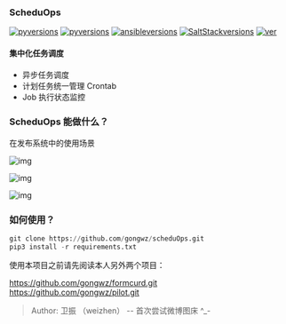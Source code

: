 ### ScheduOps

[![pyversions](https://img.shields.io/badge/Python-3.6,3.7-blue.svg)]()
[![pyversions](https://img.shields.io/badge/Django-2.0,2.1-green.svg)]()
[![ansibleversions](https://img.shields.io/badge/Ansible-2.4-red.svg)]()
[![SaltStackversions](https://img.shields.io/badge/SaltStack-2.4-red.svg)]()
[![ver](https://img.shields.io/badge/release-v1.1-yellow.svg)]()

#### 集中化任务调度
- 异步任务调度  
- 计划任务统一管理 Crontab
- Job 执行状态监控   


### ScheduOps 能做什么？

在发布系统中的使用场景

![img](https://wx1.sinaimg.cn/mw1024/006zTkUSgy1g8iligj2y5j31es0k8dm7.jpg)

![img](https://wx3.sinaimg.cn/mw1024/006zTkUSgy1g8ilig2hsij31kc0swdjs.jpg)

![img](https://wx4.sinaimg.cn/mw1024/006zTkUSgy1g8iligj289j31k60tudks.jpg)


### 如何使用？

```python
git clone https://github.com/gongwz/scheduOps.git
pip3 install -r requirements.txt
```

使用本项目之前请先阅读本人另外两个项目：

https://github.com/gongwz/formcurd.git  
https://github.com/gongwz/pilot.git  


>Author: 卫振 （weizhen）  -- 首次尝试微博图床 ^_-
